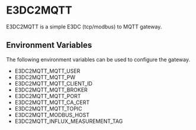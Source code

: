 # E3DC2MQTT
E3DC2MQTT is a simple E3DC (tcp/modbus) to MQTT gateway.

## Environment Variables
The following environment variables can be used to configure the gateway.
- E3DC2MQTT_MQTT_USER
- E3DC2MQTT_MQTT_PW
- E3DC2MQTT_MQTT_CLIENT_ID
- E3DC2MQTT_MQTT_BROKER
- E3DC2MQTT_MQTT_PORT
- E3DC2MQTT_MQTT_CA_CERT
- E3DC2MQTT_MQTT_TOPIC
- E3DC2MQTT_MODBUS_HOST
- E3DC2MQTT_INFLUX_MEASUREMENT_TAG
